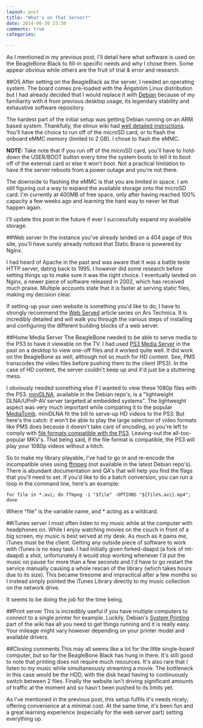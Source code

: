 ```yaml
---
layout: post
title: "What's on That Server?"
date: 2014-08-30 23:30
comments: true
categories: 

---
```

As I mentioned in my previous post, I'll detail here what software is used on the BeagleBone Black to fill-in specific needs and why I chose them.  Some appear obvious while others are the fruit of trial & error and research.  

##OS
After setting on the BeagleBlack as the server, I needed an operating system.  The board comes pre-loaded with the Ångström Linux distribution but I had already decided that I would replace it with [Debian](https://www.debian.org) because of my familiarity with it from previous desktop usage, its legendary stability and exhaustive software repository.

The hardest part of the initial setup was getting Debian running on an ARM based system.  Thankfully, the elinux wiki had [well detailed instructions](http://elinux.org/BeagleBoardDebian).  You'll have the choice to run off of the microSD card, or to flash the onboard eMMC memory (limited to 2 GB).  I chose to flash the eMMC.

**NOTE:** Take note that if you run off of the microSD card, you'll have to hold-down the USER/BOOT button every time the system boots to tell it to boot off of the external card or else it won't boot.  Not a practical limitation to have if the server reboots from a power outage and you're not there.

The downside to flashing the eMMC is that you are limited in space.  I am still figuring out a way to expand the available storage onto the microSD card.  I'm currently at 400MB of free space, only after having reached 100% capacity a few weeks ago and learning the hard way to never let that happen again.  

I'll update this post in the future if ever I successfully expand my available storage.

##Web server
In the instance you've already landed on a 404 page of this site, you'll have surely already noticed that Static Brace is powered by Nginx.

I had heard of Apache in the past and was aware that it was a battle teste HTTP server, dating back to 1995.  I however did some research before setting things up to make sure it was the right choice.  I eventually landed on Nginx, a newer piece of software released in 2002, which has received much praise.  Multiple accounts state that it is faster at serving static files, making my decision clear.

If setting-up your own website is something you'd like to do, I have to strongly recommend the [Web Served](http://arstechnica.com/series/web-served/) article series on Ars Technica.  It is incredibly detailed and will walk you through the various steps of installing and configuring the different building blocks of a web server.

##Home Media Server
The BeagleBone needed to be able to serve media to the PS3 to have it viewable on the TV.  I had used [PS3 Media Server](http://www.ps3mediaserver.org) in the past on a desktop to view one-off files and it worked quite well.  It did work on the BeagleBone as well, although not so much for HD content.  See, PMS transcodes the video files before pushing them to the client (PS3).  In the case of HD content, the server couldn't keep up and it'd just be a stuttering mess.

I obviously needed something else if I wanted to view these 1080p files with the PS3.  [miniDLNA](http://sourceforge.net/projects/minidlna/), available in the Debian repo's, is a "lightweight DLNA/UPnP-AV server targeted at embedded systems".  The lightweight aspect was very much important while comparing it to the popular [MediaTomb](http://mediatomb.cc).  miniDLNA fit the bill to serve-up HD videos to the PS3.  But here's the catch: it won't be able to play the large selection of video formats like PMS does because it doesn't take care of encoding, so you're left to comply with [file formats compatible with the PS3](http://manuals.playstation.net/document/en/ps3/current/video/filetypes.html).  Leaving-out the all-too-popular MKV's.  That being said, if the file format is compatible, the PS3 will play your 1080p videos without a hitch.

So to make my library playable, I've had to go in and re-encode the incompatible ones using [ffmpeg](https://www.ffmpeg.org) (not available in the latest Debian repo's).  There is abundant documentation and QA's that will help you find the flags that you'll need to set.  If you'd like to do a batch conversion, you can run a loop in the command line, here's an example:

	for file in *.avi; do ffmpeg -i "$file" -OPTIONS "${file%.avi}.mp4"; done
	
Where "file" is the variable name, and * acting as a wildcard.

##iTunes server
I most often listen to my music while at the computer with headphones on.  While I enjoy watching movies on the couch in front of a big screen, my music is best served at my desk.  As much as it pains me, iTunes must be the client.  Getting any outside piece of software to work with iTunes is no easy task.  I had initially given forked-daapd (a fork of mt-daapd) a shot, unfortunately it would stop working whenever I'd put the music on pause for more than a few seconds and I'd have to go restart the service manually causing a whole rescan of the library (which takes hours due to its size).  This became tiresome and impractical after a few months so I instead simply pointed the iTunes Library directly to my music collection on the network drive.  

It seems to be doing the job for the time being.

##Print server
This is incredibly useful if you have multiple computers to connect to a single printer for example.  Luckily, Debian's [System Printing](https://wiki.debian.org/SystemPrinting) part of the wiki has all you need to get things running and it is really easy.  Your mileage might vary however depending on your printer model and available drivers.

##Closing comments
This may all seems like a lot for the little single-board computer, but so far the BeagleBone Black has hung in there.  It's still good to note that printing does not require much resources.  It's also rare that I listen to my music while simultaneously streaming a movie.  The bottleneck in this case would be the HDD, with the disk head having to continuously switch between 2 files.  Finally the website isn't driving significant amounts of traffic at the moment and so hasn't been pushed to its limits yet.

As I've mentioned in the previous post, this setup fulfils it's needs nicely; offering convenience at a minimal cost.  At the same time, it's been fun and a great learning experience (especially for the web server part) setting everything up.